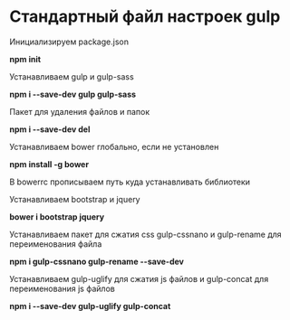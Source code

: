 # Стандартный файл настроек gulp
<p>Инициализируем package.json</p>
<p><b>npm init</b></p>
<p>Устанавливаем gulp и gulp-sass</p>
<p><b>npm i --save-dev gulp gulp-sass</b></p>
<p>Пакет для удаления файлов и папок</p>
<p><b>npm i --save-dev del</b></p>
<p>Устанавливаем bower глобально, если не установлен</p>
<p><b>npm install -g bower</b></p>
<p>В bowerrc прописываем путь куда устанавливать библиотеки</p>
<p>Устанавливаем bootstrap и jquery</p>
<p><b>bower i bootstrap jquery</b></p>
<p>Устанавливаем пакет для сжатия css gulp-cssnano и gulp-rename для переименования файла</p>
<p><b>npm i gulp-cssnano gulp-rename --save-dev</b></p>
<p>Устанавливаем gulp-uglify для сжатия js файлов и gulp-concat для переименования js файлов</p>
<p><b>npm i --save-dev gulp-uglify gulp-concat</b></p>
